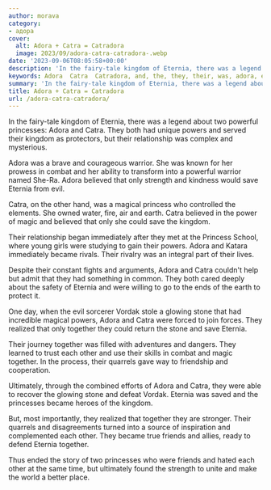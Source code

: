 ```yaml
---
author: morava
category:
- адора
cover:
  alt: Adora + Catra = Catradora
  image: 2023/09/adora-catra-catradora-.webp
date: '2023-09-06T08:05:58+00:00'
description: 'In the fairy-tale kingdom of Eternia, there was a legend about two powerful princesses: Adora and Catra. They both had unique powers and served their...'
keywords: Adora  Catra  Catradora, and, the, they, their, was, adora, eternia, catra, that, were, together, kingdom, but, she, other
summary: 'In the fairy-tale kingdom of Eternia, there was a legend about two powerful princesses: Adora and Catra. They both had unique powers and served their...'
title: Adora + Catra = Catradora
url: /adora-catra-catradora/
---
```


In the fairy-tale kingdom of Eternia, there was a legend about two powerful princesses: Adora and Catra. They both had unique powers and served their kingdom as protectors, but their relationship was complex and mysterious.

Adora was a brave and courageous warrior. She was known for her prowess in combat and her ability to transform into a powerful warrior named She-Ra. Adora believed that only strength and kindness would save Eternia from evil.

Catra, on the other hand, was a magical princess who controlled the elements. She owned water, fire, air and earth. Catra believed in the power of magic and believed that only she could save the kingdom.

Their relationship began immediately after they met at the Princess School, where young girls were studying to gain their powers. Adora and Katara immediately became rivals. Their rivalry was an integral part of their lives.

Despite their constant fights and arguments, Adora and Catra couldn't help but admit that they had something in common. They both cared deeply about the safety of Eternia and were willing to go to the ends of the earth to protect it.

One day, when the evil sorcerer Vordak stole a glowing stone that had incredible magical powers, Adora and Catra were forced to join forces. They realized that only together they could return the stone and save Eternia.

Their journey together was filled with adventures and dangers. They learned to trust each other and use their skills in combat and magic together. In the process, their quarrels gave way to friendship and cooperation.

Ultimately, through the combined efforts of Adora and Catra, they were able to recover the glowing stone and defeat Vordak. Eternia was saved and the princesses became heroes of the kingdom.

But, most importantly, they realized that together they are stronger. Their quarrels and disagreements turned into a source of inspiration and complemented each other. They became true friends and allies, ready to defend Eternia together.

Thus ended the story of two princesses who were friends and hated each other at the same time, but ultimately found the strength to unite and make the world a better place.